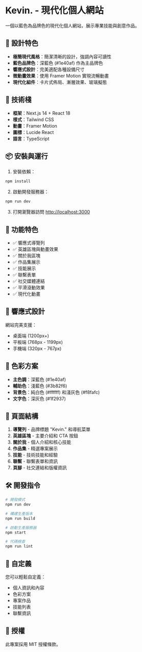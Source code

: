 # Kevin. - 現代化個人網站

一個以藍色為品牌色的現代化個人網站，展示專業技能與創意作品。

## 🎨 設計特色

- **極簡現代風格**：簡潔清晰的設計，強調內容可讀性
- **藍色品牌色**：深藍色 (#1e40af) 作為主品牌色
- **響應式設計**：完美適配各種設備尺寸
- **微動畫效果**：使用 Framer Motion 實現流暢動畫
- **現代化組件**：卡片式佈局、漸層效果、玻璃擬態

## 🚀 技術棧

- **框架**：Next.js 14 + React 18
- **樣式**：Tailwind CSS
- **動畫**：Framer Motion
- **圖標**：Lucide React
- **語言**：TypeScript

## 📦 安裝與運行

1. 安裝依賴：
```bash
npm install
```

2. 啟動開發服務器：
```bash
npm run dev
```

3. 打開瀏覽器訪問 [http://localhost:3000](http://localhost:3000)

## 🎯 功能特色

- ✅ 響應式導覽列
- ✅ 英雄區塊與動畫效果
- ✅ 關於我區塊
- ✅ 作品集展示
- ✅ 技能展示
- ✅ 聯繫表單
- ✅ 社交媒體連結
- ✅ 平滑滾動效果
- ✅ 現代化動畫

## 📱 響應式設計

網站完美支援：
- 桌面端 (1200px+)
- 平板端 (768px - 1199px)
- 手機端 (320px - 767px)

## 🎨 色彩方案

- **主色調**：深藍色 (#1e40af)
- **輔助色**：淺藍色 (#3b82f6)
- **背景色**：純白色 (#ffffff) 和淺灰色 (#f8fafc)
- **文字色**：深灰色 (#1f2937)

## 📄 頁面結構

1. **導覽列** - 品牌標題 "Kevin." 和導航菜單
2. **英雄區塊** - 主要介紹和 CTA 按鈕
3. **關於我** - 個人介紹和核心技能
4. **作品集** - 精選專案展示
5. **技能** - 技術技能和經驗
6. **聯繫** - 聯繫表單和資訊
7. **頁腳** - 社交連結和版權資訊

## 🛠️ 開發指令

```bash
# 開發模式
npm run dev

# 構建生產版本
npm run build

# 啟動生產服務器
npm start

# 代碼檢查
npm run lint
```

## 📝 自定義

您可以輕鬆自定義：
- 個人資訊和內容
- 色彩方案
- 專案作品
- 技能列表
- 聯繫資訊

## 📄 授權

此專案採用 MIT 授權條款。
